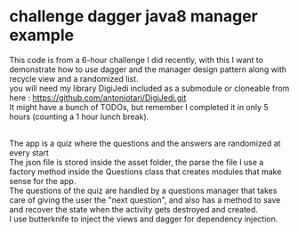 # challenge dagger java8 manager example
This code is from a 6-hour challenge I did recently, with this I want to demonstrate how to use dagger and the manager design pattern along with recycle view and a randomized list.<br>
you will need my library DigiJedi included as a submodule or cloneable from here : https://github.com/antoniotari/DigiJedi.git <br>
It might have a bunch of TODOs, but remember I completed it in only 5 hours (counting a 1 hour lunch break).<br><br>

The app is a quiz where the questions and the answers are randomized at every start<br>
The json file is stored inside the asset folder, the parse the file I use a factory method inside the Questions class that creates modules that make sense for the app. <br>
The questions of the quiz are handled by a questions manager that takes care of giving the user the "next question", and also has a method to save and recover the state when the activity gets destroyed and created.<br>
I use butterknife to inject the views and dagger for dependency injection.
